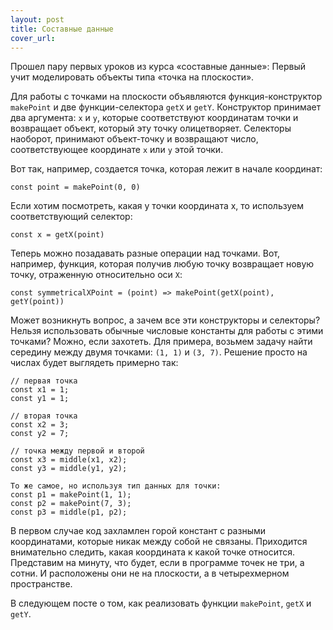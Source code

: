 ```yaml
---
layout: post
title: Составные данные
cover_url: 
---
```


Прошел пару первых уроков из курса &laquo;составные данные&raquo;: Первый учит моделировать объекты типа &laquo;точка на плоскости&raquo;.

Для работы с точками на плоскости объявляются функция-конструктор `makePoint` и  две функции-селектора `getX` и `getY`. Конструктор принимает два аргумента: `x` и `y`, которые соответствуют координатам точки и возвращает объект, который эту точку олицетворяет. Селекторы наоборот, принимают объект-точку и возвращают число, соответствующее координате `x` или `y` этой точки.

Вот так, например, создается точка, которая лежит в начале координат:
```
const point = makePoint(0, 0)
```

Если хотим посмотреть, какая у точки координата x, то используем соответствующий селектор:
```
const x = getX(point)
```

Теперь можно позадавать разные операции над точками. Вот, например, функция, которая получив любую точку возвращает новую точку, отраженную относительно оси `X`:
```
const symmetricalXPoint = (point) => makePoint(getX(point), getY(point))
```

Может возникнуть вопрос, а зачем все эти конструкторы и селекторы? Нельзя использовать обычные числовые константы для работы с этими точками? Можно, если захотеть. Для примера, возьмем задачу найти середину между двумя точками: `(1, 1)` и `(3, 7)`. Решение просто на числах будет выглядеть примерно так:
```
// первая точка
const x1 = 1;
const y1 = 1;

// вторая точка
const x2 = 3;
const y2 = 7;

// точка между первой и второй
const x3 = middle(x1, x2);
const y3 = middle(y1, y2);

То же самое, но используя тип данных для точки:
const p1 = makePoint(1, 1);
const p2 = makePoint(7, 3);
const p3 = middle(p1, p2);
```

В первом случае код захламлен горой констант с разными координатами, которые никак между собой не связаны. Приходится внимательно следить, какая координата к какой точке относится. Представим на минуту, что будет, если в программе точек не три, а сотни. И расположены они не на плоскости, а в четырехмерном пространстве.

В следующем посте о том, как реализовать функции `makePoint`, `getX` и `getY`.